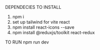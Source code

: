 DEPENDECIES TO INSTALL

1. npm i
2. set up tailwind for vite react
3. npm install react-icons --save
4. npm install @reduxjs/toolkit react-redux

TO RUN
npm run dev
